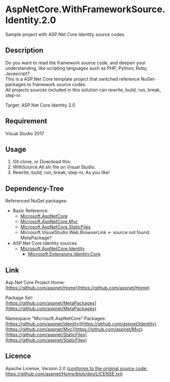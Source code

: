 AspNetCore.WithFrameworkSource.Identity.2.0
====

Sample project with ASP.Net Core Identity source codes.

## Description
Do you want to read the framework source code, and deepen your understanding, like scripting languages such as PHP, Python, Ruby, Javascript?  
This is a ASP.Net Core template project that switched reference NuGet-packages to framework source codes.  
All projects sources included in this solution can rewrite, build, run, break, step-in.

Target: ASP.Net Core Identity 2.0  

## Requirement
Visual Studio 2017
  

## Usage
1. Git clone, or Download this.  
2. WithSource.All.sln file on Visual Studio.
3. Rewrite, build, run, break, step-in, As you like!


## Dependency-Tree  
Referenced NuGet packages:
   
- Basic Reference:
    + [Microsoft.AspNetCore](https://github.com/aspnet/MetaPackages/tree/rel/2.0.0/src/Microsoft.AspNetCore)
    + [Microsoft.AspNetCore.Mvc](https://github.com/aspnet/Mvc/tree/rel/2.0.0)
    + [Microsoft.AspNetCore.StaticFiles](https://github.com/aspnet/StaticFiles/tree/rel/2.0.0)  
    + Microsoft.VisualStudio.Web.BrowserLink <- source not found. MetaPackage?
- ASP.Net Core Identity sources
    + [Microsoft.AspNetCore.Identity](https://github.com/aspnet/Identity/tree/rel/2.0.0/src/Microsoft.AspNetCore.Identity)  
        * [Microsoft.Extensions.Identity.Core](https://github.com/aspnet/Identity/tree/rel/2.0.0/src/Microsoft.Extensions.Identity.Core)  
    
  
## Link
Asp.Net Core Project Home:  
[https://github.com/aspnet/Home](https://github.com/aspnet/Home)  
  
Package Set:  
[https://github.com/aspnet/MetaPackages](https://github.com/aspnet/MetaPackages)  
  
Namespace "Microsoft.AspNetCore" Packages:  
[https://github.com/aspnet/Identity](https://github.com/aspnet/Identity)   
[https://github.com/aspnet/Mvc](https://github.com/aspnet/Mvc)  
[https://github.com/aspnet/StaticFiles](https://github.com/aspnet/StaticFiles)  
   

## Licence
Apache License, Version 2.0 [(conforms to the original source code: https://github.com/aspnet/Home/blob/dev/LICENSE.txt)](https://github.com/aspnet/Home/blob/dev/LICENSE.txt)



